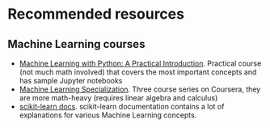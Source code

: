 # Recommended resources

## Machine Learning courses

- [Machine Learning with Python: A Practical Introduction](https://www.edx.org/course/machine-learning-with-python-a-practical-introduct). Practical course (not much math involved) that covers the most important concepts and has sample Jupyter notebooks
- [Machine Learning Specialization](https://www.coursera.org/specializations/machine-learning-introduction). Three course series on Coursera, they are more math-heavy (requires linear algebra and calculus)
- [scikit-learn docs](https://scikit-learn.org/stable/). scikit-learn documentation contains a lot of explanations for various Machine Learning concepts.